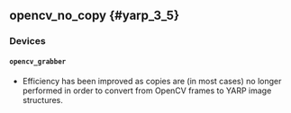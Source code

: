 opencv_no_copy {#yarp_3_5}
-----------

### Devices

#### `opencv_grabber`

* Efficiency has been improved as copies are (in most cases) no longer
  performed in order to convert from OpenCV frames to YARP image structures.
